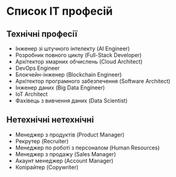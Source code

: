 # Список ІТ професій

## Технічні професії

+ Інженер зі штучного інтелекту (AI Engineer)
+ Розробник повного циклу (Full-Stack Developer)
+ Архітектор хмарних обчислень (Cloud Architect)
+ DevOps Engineer
+ Блокчейн-інженер (Blockchain Engineer)
+ Архітектор програмного забезпечення (Software Architect)
+ Інженер даних (Big Data Engineer)
+ IoT Architect
+ Фахівець з вивчення даних (Data Scientist)

## Нетехнічні нетехнічні

+ Менеджер з продуктів (Product Manager)
+ Рекрутер (Recruiter)
+ Менеджер по роботі з персоналом (Human Resources)
+ Менеджер з продажу (Sales Manager)
+ Акаунт менеджер (Account Manager)
+ Копірайтер (Copywriter)
